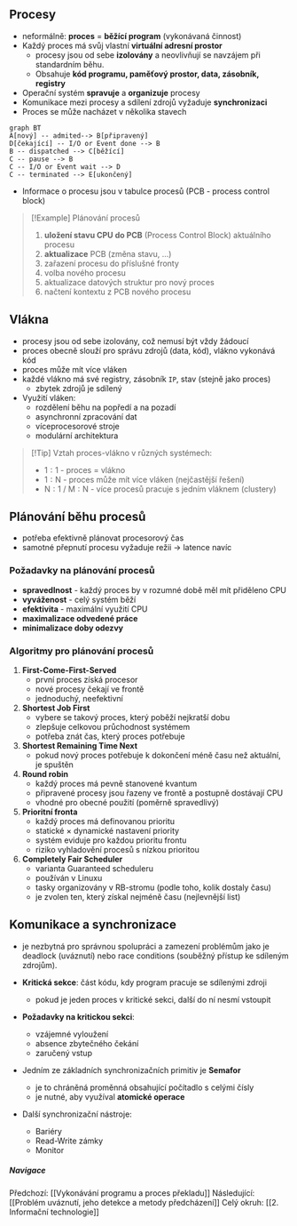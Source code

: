 ## Procesy
- neformálně: **proces** = **běžící program** (vykonávaná činnost)
- Každý proces má svůj vlastní **virtuální adresní prostor**
	- procesy jsou od sebe **izolovány** a neovlivňují se navzájem při standardním běhu.
	- Obsahuje **kód programu, paměťový prostor, data, zásobník, registry**
- Operační systém **spravuje** a **organizuje** procesy
- Komunikace mezi procesy a sdílení zdrojů vyžaduje **synchronizaci**
- Proces se může nacházet v několika stavech
```mermaid
graph BT
A[nový] -- admited--> B[připravený]
D[čekající] -- I/O or Event done --> B
B -- dispatched --> C[běžící]
C -- pause --> B
C -- I/O or Event wait --> D
C -- terminated --> E[ukončený]
```
- Informace o procesu jsou v tabulce procesů (PCB - process control block)

>[!Example] Plánování procesů
>1. **uložení stavu CPU do PCB** (Process Control Block) aktuálního procesu
>2. **aktualizace** PCB (změna stavu, ...)
>3. zařazení procesu do příslušné fronty
>4. volba nového procesu
>5. aktualizace datových struktur pro nový proces
>6. načtení kontextu z PCB nového procesu

## Vlákna
- procesy jsou od sebe izolovány, což nemusí být vždy žádoucí
- proces obecně slouží pro správu zdrojů (data, kód), vlákno vykonává kód
- proces může mít více vláken
- každé vlákno má své registry, zásobník `IP`, stav (stejně jako proces)
	- zbytek zdrojů je sdílený
- Využití vláken:
	- rozdělení běhu na popředí a na pozadí
	- asynchronní zpracování dat
	- víceprocesorové stroje
	- modulární architektura

>[!Tip] Vztah proces-vlákno v různých systémech:
>- $1:1$ - proces = vlákno
>- $1:\text{N}$ - proces může mít více vláken (nejčastější řešení)
>- $\text{N}:1\ /\text{ M}:\text{N}$ - více procesů pracuje s jedním vláknem (clustery)
## Plánování běhu procesů
- potřeba efektivně plánovat procesorový čas
- samotné přepnutí procesu vyžaduje režii $\rightarrow$ latence navíc
### Požadavky na plánování procesů
- **spravedlnost** - každý proces by v rozumné době měl mít přiděleno CPU
- **vyváženost** - celý systém běží
- **efektivita** - maximální využití CPU
- **maximalizace odvedené práce**
- **minimalizace doby odezvy**

### Algoritmy pro plánování procesů
1. **First-Come-First-Served**
	- první proces získá procesor
	- nové procesy čekají ve frontě
	- jednoduchý, neefektivní
2. **Shortest Job First**
	- vybere se takový proces, který poběží nejkratší dobu
	- zlepšuje celkovou průchodnost systémem
	- potřeba znát čas, který proces potřebuje
3. **Shortest Remaining Time Next**
	- pokud nový proces potřebuje k dokončení méně času než aktuální, je spuštěn
4. **Round robin**
	- každý proces má pevně stanovené kvantum
	- připravené procesy jsou řazeny ve frontě a postupně dostávají CPU
	- vhodné pro obecné použití (poměrně spravedlivý)
5. **Prioritní fronta**
	- každý proces má definovanou prioritu
	- statické $\times$ dynamické nastavení priority
	- systém eviduje pro každou prioritu frontu
	- riziko vyhladovění procesů s nízkou prioritou
6. **Completely Fair Scheduler**
	- varianta Guaranteed scheduleru
	- používán v Linuxu
	- tasky organizovány v RB-stromu (podle toho, kolik dostaly času)
	- je zvolen ten, který získal nejméně času (nejlevnější list)

## Komunikace a synchronizace
-   je nezbytná pro správnou spolupráci a zamezení problémům jako je deadlock (uváznutí) nebo race conditions (souběžný přístup ke sdíleným zdrojům).

- **Kritická sekce**: část kódu, kdy program pracuje se sdílenými zdroji
	- pokud je jeden proces v kritické sekci, další do ní nesmí vstoupit
- **Požadavky na kritickou sekci**:
	- vzájemné vyloužení
	- absence zbytečného čekání
	- zaručený vstup
- Jedním ze základních synchronizačních primitiv je **Semafor**
	- je to chráněná proměnná obsahující počítadlo s celými čísly
	- je nutné, aby využíval **atomické operace**
- Další synchronizační nástroje:
	- Bariéry
	- Read-Write zámky
	- Monitor
##### Navigace
Předchozí: [[Vykonávání programu a proces překladu]]
Následující: [[Problém uváznutí, jeho detekce a metody předcházení]]
Celý okruh: [[2. Informační technologie]]